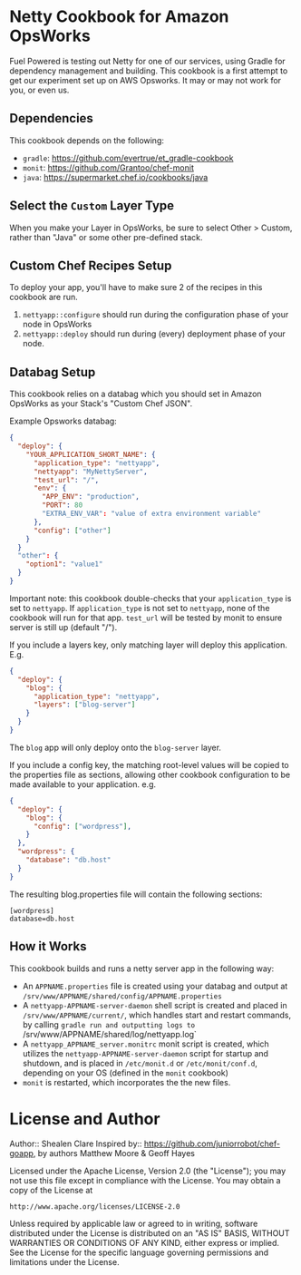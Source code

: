 Netty Cookbook for Amazon OpsWorks
===============================

Fuel Powered is testing out Netty for one of our services, using Gradle for dependency management and building. This cookbook is a first attempt to get our experiment set up on AWS Opsworks. It may or may not work for you, or even us.

Dependencies
-----------------------------
This cookbook depends on the following:

- `gradle`: https://github.com/evertrue/et_gradle-cookbook
- `monit`: https://github.com/Grantoo/chef-monit
- `java`: https://supermarket.chef.io/cookbooks/java

Select the `Custom` Layer Type
-----------------------------
When you make your Layer in OpsWorks, be sure to select Other > Custom, rather than "Java" or some other pre-defined stack. 

Custom Chef Recipes Setup
-----------------------------
To deploy your app, you'll have to make sure 2 of the recipes in this cookbook are run.

1. `nettyapp::configure` should run during the configuration phase of your node in OpsWorks
2. `nettyapp::deploy` should run during (every) deployment phase of your node.

Databag Setup
-----------------------------
This cookbook relies on a databag which you should set in Amazon OpsWorks as your Stack's "Custom Chef JSON".

Example Opsworks databag:

```json
{
  "deploy": {
    "YOUR_APPLICATION_SHORT_NAME": {
      "application_type": "nettyapp",
      "nettyapp": "MyNettyServer",
      "test_url": "/",
      "env": {
        "APP_ENV": "production",
        "PORT": 80
        "EXTRA_ENV_VAR": "value of extra environment variable"
      },
      "config": ["other"]
    }
  }
  "other": {
    "option1": "value1"
  }
}
```

Important note: this cookbook double-checks that your `application_type` is set to `nettyapp`. If `application_type` is not set to `nettyapp`, none of the cookbook will run for that app. `test_url` will be tested by monit to ensure server is still up (default "/").

If you include a layers key, only matching layer will deploy this application.  E.g.

```json
{
  "deploy": {
    "blog": {
      "application_type": "nettyapp",
      "layers": ["blog-server"]
    }
  }
}
```

The `blog` app will only deploy onto the `blog-server` layer.

If you include a config key, the matching root-level values will be copied to the properties file as sections, allowing other cookbook configuration to be made available to your application. e.g.

```json
{
  "deploy": {
    "blog": {
      "config": ["wordpress"],
    }
  },
  "wordpress": {
    "database": "db.host"
  }
}
```

The resulting blog.properties file will contain the following sections:

```
[wordpress]
database=db.host
```

How it Works
-----------------------------
This cookbook builds and runs a netty server app in the following way:

- An `APPNAME.properties` file is created using your databag and output at `/srv/www/APPNAME/shared/config/APPNAME.properties`
- A `nettyapp-APPNAME-server-daemon` shell script is created and placed in  `/srv/www/APPNAME/current/`, which handles start and restart commands, by calling  `gradle run and outputting logs to `/srv/www/APPNAME/shared/log/nettyapp.log`
- A `nettyapp_APPNAME_server.monitrc` monit script is created, which utilizes the `nettyapp-APPNAME-server-daemon` script for startup and shutdown, and is placed in `/etc/monit.d` or `/etc/monit/conf.d`, depending on your OS (defined in the `monit` cookbook)
- `monit` is restarted, which incorporates the the new files.


License and Author
===============================
Author:: Shealen Clare
Inspired by:: https://github.com/juniorrobot/chef-goapp, by authors Matthew Moore & Geoff Hayes


Licensed under the Apache License, Version 2.0 (the "License"); you may not use this file except in compliance with the License. You may obtain a copy of the License at

    http://www.apache.org/licenses/LICENSE-2.0

Unless required by applicable law or agreed to in writing, software distributed under the License is distributed on an "AS IS" BASIS, WITHOUT WARRANTIES OR CONDITIONS OF ANY KIND, either express or implied. See the License for the specific language governing permissions and limitations under the License.
